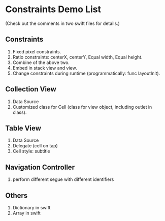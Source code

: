 # Constraints Demo List
(Check out the comments in two swift files for details.)
## Constraints
1. Fixed pixel constraints.
2. Ratio constraints: centerX, centerY, Equal width, Equal height.
3. Combine of the above two.
4. Embed in stack view and view.
5. Change constraints during runtime (programmatically: func layoutInit).

## Collection View
1. Data Source
2. Customized class for Cell (class for view object, including outlet in class).

## Table View
1. Data Source
2. Delegate (cell on tap)
3. Cell style: subtitle

## Navigation Controller
1. perform different segue with different identifiers

## Others
1. Dictionary in swift
2. Array in swift
